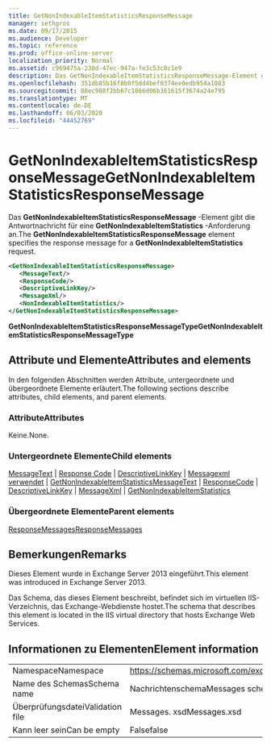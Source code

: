 ```yaml
---
title: GetNonIndexableItemStatisticsResponseMessage
manager: sethgros
ms.date: 09/17/2015
ms.audience: Developer
ms.topic: reference
ms.prod: office-online-server
localization_priority: Normal
ms.assetid: c969475a-238d-47ec-947a-fe3c53c8c1e9
description: Das GetNonIndexableItemStatisticsResponseMessage-Element gibt die Antwortnachricht für eine GetNonIndexableItemStatistics-Anforderung an.
ms.openlocfilehash: 351db85b16f8b0f5dd4bef0374ee0edb954a1083
ms.sourcegitcommit: 88ec988f2bb67c1866d06b361615f3674a24e795
ms.translationtype: MT
ms.contentlocale: de-DE
ms.lasthandoff: 06/03/2020
ms.locfileid: "44452769"
---
```

# <a name="getnonindexableitemstatisticsresponsemessage"></a><span data-ttu-id="9535c-103">GetNonIndexableItemStatisticsResponseMessage</span><span class="sxs-lookup"><span data-stu-id="9535c-103">GetNonIndexableItemStatisticsResponseMessage</span></span>

<span data-ttu-id="9535c-104">Das **GetNonIndexableItemStatisticsResponseMessage** -Element gibt die Antwortnachricht für eine **GetNonIndexableItemStatistics** -Anforderung an.</span><span class="sxs-lookup"><span data-stu-id="9535c-104">The **GetNonIndexableItemStatisticsResponseMessage** element specifies the response message for a **GetNonIndexableItemStatistics** request.</span></span> 
  
```XML
<GetNonIndexableItemStatisticsResponseMessage>
   <MessageText/>
   <ResponseCode/>
   <DescriptiveLinkKey/>
   <MessageXml/>
   <NonIndexableItemStatistics/>
</GetNonIndexableItemStatisticsResponseMessage>
```

 <span data-ttu-id="9535c-105">**GetNonIndexableItemStatisticsResponseMessageType**</span><span class="sxs-lookup"><span data-stu-id="9535c-105">**GetNonIndexableItemStatisticsResponseMessageType**</span></span>
## <a name="attributes-and-elements"></a><span data-ttu-id="9535c-106">Attribute und Elemente</span><span class="sxs-lookup"><span data-stu-id="9535c-106">Attributes and elements</span></span>

<span data-ttu-id="9535c-107">In den folgenden Abschnitten werden Attribute, untergeordnete und übergeordnete Elemente erläutert.</span><span class="sxs-lookup"><span data-stu-id="9535c-107">The following sections describe attributes, child elements, and parent elements.</span></span>
  
### <a name="attributes"></a><span data-ttu-id="9535c-108">Attribute</span><span class="sxs-lookup"><span data-stu-id="9535c-108">Attributes</span></span>

<span data-ttu-id="9535c-109">Keine.</span><span class="sxs-lookup"><span data-stu-id="9535c-109">None.</span></span>
  
### <a name="child-elements"></a><span data-ttu-id="9535c-110">Untergeordnete Elemente</span><span class="sxs-lookup"><span data-stu-id="9535c-110">Child elements</span></span>

<span data-ttu-id="9535c-111">[MessageText](messagetext.md)  |  [Response Code](responsecode.md)  |  [DescriptiveLinkKey](descriptivelinkkey.md)  |  [Messagexml verwendet](messagexml.md)  |  [GetNonIndexableItemStatistics](getnonindexableitemstatistics.md)</span><span class="sxs-lookup"><span data-stu-id="9535c-111">[MessageText](messagetext.md) | [ResponseCode](responsecode.md) | [DescriptiveLinkKey](descriptivelinkkey.md) | [MessageXml](messagexml.md) | [GetNonIndexableItemStatistics](getnonindexableitemstatistics.md)</span></span>
  
### <a name="parent-elements"></a><span data-ttu-id="9535c-112">Übergeordnete Elemente</span><span class="sxs-lookup"><span data-stu-id="9535c-112">Parent elements</span></span>

[<span data-ttu-id="9535c-113">ResponseMessages</span><span class="sxs-lookup"><span data-stu-id="9535c-113">ResponseMessages</span></span>](responsemessages.md)
  
## <a name="remarks"></a><span data-ttu-id="9535c-114">Bemerkungen</span><span class="sxs-lookup"><span data-stu-id="9535c-114">Remarks</span></span>

<span data-ttu-id="9535c-115">Dieses Element wurde in Exchange Server 2013 eingeführt.</span><span class="sxs-lookup"><span data-stu-id="9535c-115">This element was introduced in Exchange Server 2013.</span></span>
  
<span data-ttu-id="9535c-116">Das Schema, das dieses Element beschreibt, befindet sich im virtuellen IIS-Verzeichnis, das Exchange-Webdienste hostet.</span><span class="sxs-lookup"><span data-stu-id="9535c-116">The schema that describes this element is located in the IIS virtual directory that hosts Exchange Web Services.</span></span>
  
## <a name="element-information"></a><span data-ttu-id="9535c-117">Informationen zu Elementen</span><span class="sxs-lookup"><span data-stu-id="9535c-117">Element information</span></span>

|||
|:-----|:-----|
|<span data-ttu-id="9535c-118">Namespace</span><span class="sxs-lookup"><span data-stu-id="9535c-118">Namespace</span></span>  <br/> |https://schemas.microsoft.com/exchange/services/2006/messages  <br/> |
|<span data-ttu-id="9535c-119">Name des Schemas</span><span class="sxs-lookup"><span data-stu-id="9535c-119">Schema name</span></span>  <br/> |<span data-ttu-id="9535c-120">Nachrichtenschema</span><span class="sxs-lookup"><span data-stu-id="9535c-120">Messages schema</span></span>  <br/> |
|<span data-ttu-id="9535c-121">Überprüfungsdatei</span><span class="sxs-lookup"><span data-stu-id="9535c-121">Validation file</span></span>  <br/> |<span data-ttu-id="9535c-122">Messages. xsd</span><span class="sxs-lookup"><span data-stu-id="9535c-122">Messages.xsd</span></span>  <br/> |
|<span data-ttu-id="9535c-123">Kann leer sein</span><span class="sxs-lookup"><span data-stu-id="9535c-123">Can be empty</span></span>  <br/> |<span data-ttu-id="9535c-124">False</span><span class="sxs-lookup"><span data-stu-id="9535c-124">false</span></span>  <br/> |
   

